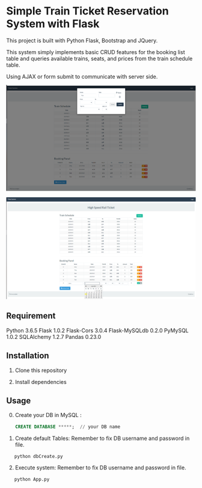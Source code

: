 # Simple Train Ticket Reservation System with Flask



This project is built with Python Flask, Bootstrap and JQuery.

This system simply implements basic CRUD features for the booking list table and queries available trains, seats, and prices from the train schedule table.

Using AJAX or form submit to communicate with server side.    

![cover02](images/cover02.png)

![cover](images/cover03.png)



## Requirement

Python 3.6.5
Flask 1.0.2
Flask-Cors 3.0.4
Flask-MySQLdb 0.2.0 
PyMySQL 1.0.2
SQLAlchemy 1.2.7
Pandas 0.23.0

## Installation

1. Clone this repository

2. Install dependencies



## Usage
0. Create your DB in MySQL :
	```sql
   CREATE DATABASE *****;  // your DB name 
	```
1. Create default Tables:
   Remember to fix DB username and password in file.
```
   python dbCreate.py
```
2. Execute system:
   Remember to fix DB username and password in file.
```
   python App.py
```









